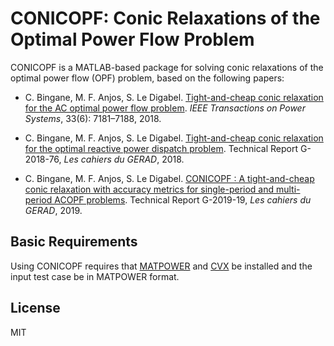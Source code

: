 # CONICOPF: Conic Relaxations of the Optimal Power Flow Problem

CONICOPF is a MATLAB-based package for solving conic relaxations of the optimal power flow (OPF) problem, based on the following papers:

+ C. Bingane, M. F. Anjos, S. Le Digabel. [Tight-and-cheap conic relaxation for the AC optimal power flow problem](https://ieeexplore.ieee.org/abstract/document/8392367). *IEEE Transactions on Power Systems*, 33(6): 7181–7188, 2018.

+ C. Bingane, M. F. Anjos, S. Le Digabel. [Tight-and-cheap conic relaxation for the optimal reactive power dispatch problem](https://arxiv.org/abs/1810.03040). Technical Report G-2018-76, *Les cahiers du GERAD*, 2018.

+ C. Bingane, M. F. Anjos, S. Le Digabel. [CONICOPF : A tight-and-cheap conic relaxation with accuracy metrics for single-period and multi-period ACOPF problems](https://arxiv.org/abs/1903.09678). Technical Report G-2019-19, *Les cahiers du GERAD*, 2019.

## Basic Requirements

Using CONICOPF requires that [MATPOWER](http://www.pserc.cornell.edu/matpower/) and [CVX](http://cvxr.com/cvx/) be installed and the input test case be in MATPOWER format.

## License

MIT
